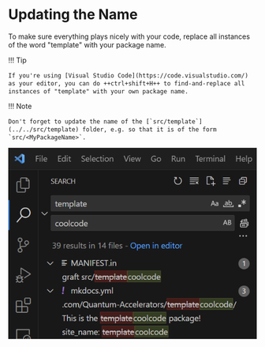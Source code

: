 # Updating the Name

To make sure everything plays nicely with your code, replace all instances of the word "template" with your package name.

!!! Tip

    If you're using [Visual Studio Code](https://code.visualstudio.com/) as your editor, you can do ++ctrl+shift+H++ to find-and-replace all instances of "template" with your own package name.

!!! Note

    Don't forget to update the name of the [`src/template`](../../src/template) folder, e.g. so that it is of the form `src/<MyPackageName>`.

![](../media/find_replace.png)
